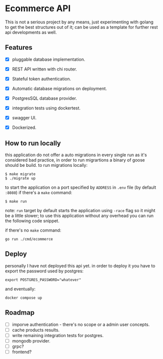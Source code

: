 # Ecommerce API
This is not a serious project by any means, just experimenting with golang to
get the best structures out of it; can be used as a template for further rest
api developments as well.

## Features
- [X] pluggable database implementation.
- [X] REST API written with chi router.
- [X] Stateful token authentication.
- [X] Automatic database migrations on deployment.
- [X] PostgresSQL database provider.
- [X] integration tests using dockertest.
- [X] swagger UI.
- [X] Dockerized.


## How to run locally
this application do not offer a auto migrations in every single run as it's
considered bad practice, in order to run migrartions a binary of goose should be build.
to run migrations locally:
```shell
$ make migrate
$ ./migrate up
```

to start the application on a port specified by `ADDRESS` in `.env` file (by
default `:8080`)
if there's a `make` command:
```shell
$ make run
```
note: `run` target by default starts the application using `-race` flag so it
might be a little slower; to use this application without any overhead you can
run the following code snippet.

if there's no `make` command:
```shell
go run ./cmd/ecommerce
```

## Deploy
personally I have not deployed this api yet.
in order to deploy it you have to export the password used by postgres:
```shell
export POSTGRES_PASSWORD="whatever"
```
and eventually:
```shell
docker compose up
```

## Roadmap
- [ ] imporve authentication - there's no scope or a admin user concepts.
- [ ] cache products results.
- [ ] write remaining integration tests for postgres.
- [ ] mongodb provider.
- [ ] grpc?
- [ ] frontend?
